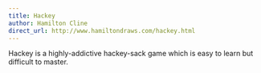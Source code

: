 ```yaml
---
title: Hackey
author: Hamilton Cline
direct_url: http://www.hamiltondraws.com/hackey.html
---
```


Hackey is a highly-addictive hackey-sack game which is easy to learn but difficult to master.
